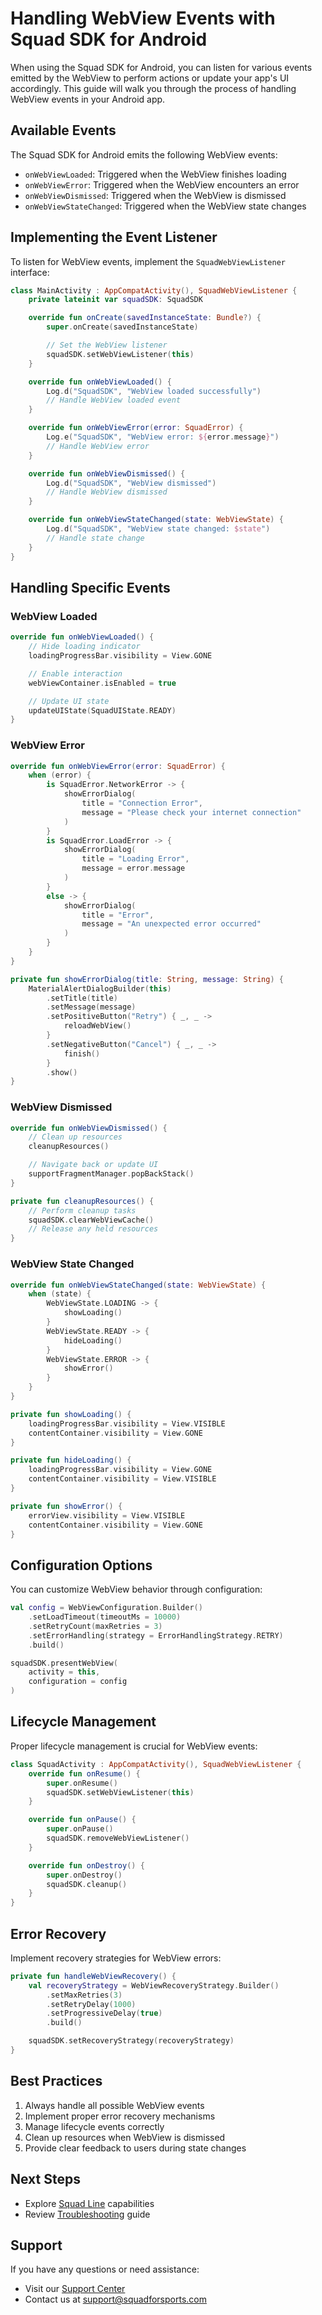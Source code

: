 # Handling WebView Events with Squad SDK for Android

When using the Squad SDK for Android, you can listen for various events emitted by the WebView to perform actions or update your app's UI accordingly. This guide will walk you through the process of handling WebView events in your Android app.

## Available Events

The Squad SDK for Android emits the following WebView events:

- `onWebViewLoaded`: Triggered when the WebView finishes loading
- `onWebViewError`: Triggered when the WebView encounters an error
- `onWebViewDismissed`: Triggered when the WebView is dismissed
- `onWebViewStateChanged`: Triggered when the WebView state changes

## Implementing the Event Listener

To listen for WebView events, implement the `SquadWebViewListener` interface:

```kotlin
class MainActivity : AppCompatActivity(), SquadWebViewListener {
    private lateinit var squadSDK: SquadSDK

    override fun onCreate(savedInstanceState: Bundle?) {
        super.onCreate(savedInstanceState)

        // Set the WebView listener
        squadSDK.setWebViewListener(this)
    }

    override fun onWebViewLoaded() {
        Log.d("SquadSDK", "WebView loaded successfully")
        // Handle WebView loaded event
    }

    override fun onWebViewError(error: SquadError) {
        Log.e("SquadSDK", "WebView error: ${error.message}")
        // Handle WebView error
    }

    override fun onWebViewDismissed() {
        Log.d("SquadSDK", "WebView dismissed")
        // Handle WebView dismissed
    }

    override fun onWebViewStateChanged(state: WebViewState) {
        Log.d("SquadSDK", "WebView state changed: $state")
        // Handle state change
    }
}
```

## Handling Specific Events

### WebView Loaded

```kotlin
override fun onWebViewLoaded() {
    // Hide loading indicator
    loadingProgressBar.visibility = View.GONE

    // Enable interaction
    webViewContainer.isEnabled = true

    // Update UI state
    updateUIState(SquadUIState.READY)
}
```

### WebView Error

```kotlin
override fun onWebViewError(error: SquadError) {
    when (error) {
        is SquadError.NetworkError -> {
            showErrorDialog(
                title = "Connection Error",
                message = "Please check your internet connection"
            )
        }
        is SquadError.LoadError -> {
            showErrorDialog(
                title = "Loading Error",
                message = error.message
            )
        }
        else -> {
            showErrorDialog(
                title = "Error",
                message = "An unexpected error occurred"
            )
        }
    }
}

private fun showErrorDialog(title: String, message: String) {
    MaterialAlertDialogBuilder(this)
        .setTitle(title)
        .setMessage(message)
        .setPositiveButton("Retry") { _, _ ->
            reloadWebView()
        }
        .setNegativeButton("Cancel") { _, _ ->
            finish()
        }
        .show()
}
```

### WebView Dismissed

```kotlin
override fun onWebViewDismissed() {
    // Clean up resources
    cleanupResources()

    // Navigate back or update UI
    supportFragmentManager.popBackStack()
}

private fun cleanupResources() {
    // Perform cleanup tasks
    squadSDK.clearWebViewCache()
    // Release any held resources
}
```

### WebView State Changed

```kotlin
override fun onWebViewStateChanged(state: WebViewState) {
    when (state) {
        WebViewState.LOADING -> {
            showLoading()
        }
        WebViewState.READY -> {
            hideLoading()
        }
        WebViewState.ERROR -> {
            showError()
        }
    }
}

private fun showLoading() {
    loadingProgressBar.visibility = View.VISIBLE
    contentContainer.visibility = View.GONE
}

private fun hideLoading() {
    loadingProgressBar.visibility = View.GONE
    contentContainer.visibility = View.VISIBLE
}

private fun showError() {
    errorView.visibility = View.VISIBLE
    contentContainer.visibility = View.GONE
}
```

## Configuration Options

You can customize WebView behavior through configuration:

```kotlin
val config = WebViewConfiguration.Builder()
    .setLoadTimeout(timeoutMs = 10000)
    .setRetryCount(maxRetries = 3)
    .setErrorHandling(strategy = ErrorHandlingStrategy.RETRY)
    .build()

squadSDK.presentWebView(
    activity = this,
    configuration = config
)
```

## Lifecycle Management

Proper lifecycle management is crucial for WebView events:

```kotlin
class SquadActivity : AppCompatActivity(), SquadWebViewListener {
    override fun onResume() {
        super.onResume()
        squadSDK.setWebViewListener(this)
    }

    override fun onPause() {
        super.onPause()
        squadSDK.removeWebViewListener()
    }

    override fun onDestroy() {
        super.onDestroy()
        squadSDK.cleanup()
    }
}
```

## Error Recovery

Implement recovery strategies for WebView errors:

```kotlin
private fun handleWebViewRecovery() {
    val recoveryStrategy = WebViewRecoveryStrategy.Builder()
        .setMaxRetries(3)
        .setRetryDelay(1000)
        .setProgressiveDelay(true)
        .build()

    squadSDK.setRecoveryStrategy(recoveryStrategy)
}
```

## Best Practices

1. Always handle all possible WebView events
2. Implement proper error recovery mechanisms
3. Manage lifecycle events correctly
4. Clean up resources when WebView is dismissed
5. Provide clear feedback to users during state changes

## Next Steps

- Explore [Squad Line](../squad-line.md) capabilities
- Review [Troubleshooting](troubleshooting.md) guide

## Support

If you have any questions or need assistance:

- Visit our [Support Center](https://support.squadforsports.com)
- Contact us at support@squadforsports.com
